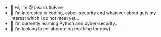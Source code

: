 - 👋 Hi, I’m @TasarrufluFare
- 👀 I’m interested in coding, cyber-security and whatever about gets my interest which i do not meet yet...
- 🌱 I’m currently learning Python and cyber-security..
- 💞️ I’m looking to collaborate on (nothing for now)

<!---
TasarrufluFare/TasarrufluFare is a ✨ special ✨ repository because its `README.md` (this file) appears on your GitHub profile.
You can click the Preview link to take a look at your changes.
--->
